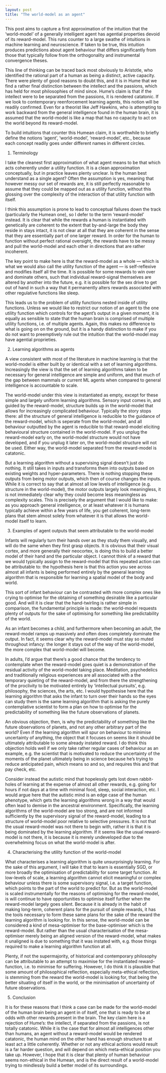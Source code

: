 ```yaml
---
layout: post
title: "The world-model as an agent"
---
```


This post aims to capture a first approximation of the intuition that the ‘world-model’ of a generally intelligent agent has agential properties devoid of its reward-model. This runs counter to a large swathe of intuitions in machine learning and neuroscience. If taken to be true, this intuition produces predictions about agent behaviour that differs significantly from those that typically follow from the orthogonality and instrumental convergence theses.

This line of thinking can be traced back most obviously to Aristotle, who identified the rational part of a human as being a distinct, active capacity. There were plenty of good reasons to doubt this, and it is in Hume that we find a rather final distinction between the intellect and the passions, which has held for most philosophies of mind since. Hume’s claim is that if the intellect were to be separated from the passions, it is rendered catatonic. If we look to contemporary reenforcement learning agents, this notion will be readily confirmed. Even for a theorist like Jeff Hawkins, who is attempting to work backward from the general intelligence found in the human brain, it is assumed that the world-model is like a map that has no capacity to act on the world beyond its reward-model.

To build intuitions that counter this Humean claim, it is worthwhile to briefly define the notions ‘agent’, ‘world-model’, ‘reward-model’, etc., because each concept readily goes under different names in different circles.

1. Terminology

I take the cleanest first approximation of what agent means to be that which acts coherently under a utility function. It is a clean approximation conceptually, but in practice leaves plenty unclear. Is the human best understand as a single agent? Often the assumption is yes, meaning that however messy our set of rewards are, it is still perfectly reasonable to assume that they could be mapped out as a utility function, without this glossing over the complexity of the interaction of that utility function with itself.

I think this assumption is prone to lead to conceptual failures down the track (particularly the Humean one), so I defer to the term ‘reward-model’ instead. It is clear that while the rewards a human is instantiated with genetically are coherent to the extent that by-and-large the body they reside in stays intact, it is not clear at all that they are coherent in the sense that they are essentially part of one larger reward. In order for the human to function without perfect rational oversight, the rewards have to be messy and pull the world-model and each other in directions that are rather incoherent.

The key point to make here is that the reward-model as a whole — which is what we would also call the utility function of the agent — is self-reflexive and modifies itself all the time. It is possible for some rewards to win over and dominate others, such that individual reward-signal themselves are altered by another into the future, e.g. it is possible for the sex drive to get out of hand in such a way that it permanently alters rewards associated with other regulative functions like sleep.

This leads us to the problem of utility functions nested inside of utility functions. Unless we would like to restrict our notion of an agent to the one utility function which controls for the agent’s output in a given moment, it is equally as sensible to state that the human brain is comprised of multiple utility functions, i.e. of multiple agents. Again, this makes no difference to what is going on on the ground, but it is a handy distinction to make if you do not want to preemptively rule out the intuition that the world-model may have agential proprieties.

2. Learning algorithms as agents

A view consistent with most of the literature in machine learning is that the world-model is either built by or identical with a set of learning algorithms. Increasingly the view is that the set of learning algorithms taken to be necessary for general intelligence are simple and uniform, and that much of the gap between mammals or current ML agents when compared to general intelligence is accountable to scale.

The world-model under this view is instantiated as empty, except for these simple and largely uniform learning algorithms. Sensory input comes in, and guided by the reward-model, structure builds up in the world-model that allows for increasingly complicated behaviour. Typically the story stops there: all the structure of general intelligence is reducible to the guidance of the reward-model, which is seperate from the world-model, and all behaviour outputted by the agent is reducible to that reward-model eliciting behavioural structure contained in the world-model. If you unplug the reward-model early on, the world-model structure would not have developed, and if you unplug it later on, the world-model structure will not be used. Either way, the world-model separated from the reward-model is catatonic.

But a learning algorithm without a supervising signal doesn’t just do nothing. It still takes in inputs and transforms them into outputs based on existing weights and hyper-parameters. There is nothing stopping these outputs from being motor outputs, which then of course changes the inputs. While it is correct to say that at almost all low levels of intelligence (e.g. structure in the world-model), the motor outputs largely look meaningless, it is not immediately clear why they could become less meaningless as complexity scales. This is precisely the argument that I would like to make: as you approach general intelligence, or at least whatever it is humans typically achieve within a few years of life, you get coherent, long-term plans that stem almost solely from whatever it is that allows the world-model itself to learn.

3. Examples of agent outputs that seem attributable to the world-model

Infants will regularly turn their hands over as they study them visually, and will do the same when they first grasp objects. It is obvious that their visual cortex, and more generally their neocortex, is doing this to build a better model of their hand and the particular object. I cannot think of a reward that we would typically assign to the reward-model that this repeated action can be attributable to: the hypothesis here is that this action you see across almost all infants is being performed entirely by the general learning algorithm that is responsible for learning a spatial model of the body and world.

This sort of infant behaviour can be contrasted with more complex ones like crying to optimise for the obtaining of something desirable like a particular good. And will it is clear that the hand-twirling is rather simple in comparison, the fundamental principle is made: the world-model requests plenty of outputs for the sake of optimising for something like predictability of the world.

As an infant becomes a child, and furthermore when becoming an adult, the reward-model ramps up massively and often does completely dominate the output. In fact, it seems clear why the reward-model must stay so muted throughout infancy: the longer it stays out of the way of the world-model, the more complex that world-model will become.

In adults, I’d argue that there’s a good chance that the tendency to contemplate when the reward-model goes quiet is a demonstration of the residual activity of the world-model taking place. Meditation, psychedelics and traditionally religious experiences are all associated with a the temporary quieting of the reward-model, and from there the strengthening of the proclivity to be motivated entirely by ‘intellectual pursuits’, e.g. philosophy, the sciences, the arts, etc. I would hypothesise here that the learning algorithm that asks the infant to turn over their hands so the eyes can study them is the same learning algorithm that is asking the purely contemplative scientist to form a plan on how to optimise for the predictability of something like the future observations of planets.

An obvious objection, then, is why the predictability of something like the future observations of planets, and not any other arbitrary part of the world? Even if the learning algorithm will spur on behaviour to minimise uncertainty of anything, the object that it focuses on seems like it should be ultimately attributable to some already instated reward. I do think this objection holds well if we only take rather regular cases of behaviour as an example, e.g. the scientist that is motivated to reduce the uncertainty of the moments of the planet ultimately being in science because he’s trying to reduce anticipated pain, which means so and so, and requires this and that pay check, etc.

Consider instead the autistic mind that hopelessly gets lost down rabbit-holes of learning at the expense of almost all other rewards, e.g. going for hours if not days at a time with minimal food, sleep, social interaction, etc. I would argue here that the autistic mind is an edge case of the human phenotype, which gets the learning algorithms wrong in a way that would often lead to demise in the ancestral environment. Specifically, the learning algorithms of the world-model are too strong, and are not informed sufficiently by the supervisory signal of the reward-model, leading to a structure of world-model poor relative to selective pressures. It is not that the usual reward-model was not there to begin with, rather it is that it is being dominated by the learning algorithm. If it seems like the usual reward-model is not there, it is because it is merely undeveloped due to the overwhelming focus on what the world-model is after.

4. Characterising the utility function of the world-model

What characterises a learning algorithm is quite unsurprisingly learning. For the sake of this argument, I will take it that to learn is essentially SGD, or more broadly the optimisation of predictability for some target function. At low-levels of scale, a learning algorithm cannot elicit meaningful or complex behaviour unless there is some supervisory signal, i.e. a target function, which points to the part of the world to predict for. But as the world-model is scaled instrumentally for the reasons of optimising for the reward-model, is will continue to have opportunities to optimise itself further when the reward-model largely goes silent. Because it is already in the habit of making long-term, coherent plans for the pursuit of simple rewards, it has the tools necessary to form these same plans for the sake of the reward the learning algorithm is looking for. In this sense, the world-model can be considered a kind of mesa-optimiser for the base-optimiser which is the reward-model. But rather than the usual characterisation of the mesa-optimiser merely being an aligned version of the reward-model, what makes it unaligned is due to something that it was instated with, e.g. those things required to make a learning algorithm function at all.

Plenty, if not the supermajority, of historical and contemporary philosophy can be attributable to an attempt to maximise for the instantiated reward-function, i.e. to minimise for suffering. However, I do think it is plausible that some amount of philosophical reflection, especially meta-ethical reflection, is stemming from the reward the world-model is looking for, that being the better situating of itself in the world, or the minimisation of uncertainty of future observations.

5. Conclusion

It is for these reasons that I think a case can be made for the world-model of the human brain being an agent in of itself, one that is ready to be at odds with other rewards present in the brain. The key claim here is a rejection of Hume’s: the intellect, if separated from the passions, is not totally catatonic. While it is the case that for almost all intelligences other than humans, an agent without a reward-model would be rendered catatonic, the human mind on the other hand has enough structure to at least act a little coherently. Whether or not any ethical actions would result is a far harder question, and will depend on which meta-ethical position you take up. However, I hope that it is clear that plenty of human behaviour seems non-ethical in the Humean, and is the direct result of a world-model trying to mindlessly build a better model of its surroundings. 
